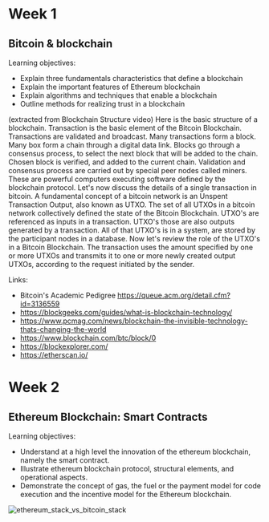 # Week 1

##  Bitcoin & blockchain

Learning objectives:
- Explain three fundamentals characteristics that define a blockchain
- Explain the important features of Ethereum blockchain
- Explain algorithms and techniques that enable a blockchain
- Outline methods for realizing trust in a blockchain

(extracted from Blockchain Structure video)
Here is the basic structure of a blockchain. Transaction is the basic element of the Bitcoin Blockchain. Transactions are validated and broadcast. Many transactions form a block. Many box form a chain through a digital data link. Blocks go through a consensus process, to select the next block that will be added to the chain. Chosen block is verified, and added to the current chain. Validation and consensus process are carried out by special peer nodes called miners. These are powerful computers executing software defined by the blockchain protocol. Let's now discuss the details of a single transaction in bitcoin. A fundamental concept of a bitcoin network is an Unspent Transaction Output, also known as UTXO. The set of all UTXOs in a bitcoin network collectively defined the state of the Bitcoin Blockchain. UTXO's are referenced as inputs in a transaction. UTXO's those are also outputs generated by a transaction. All of that UTXO's is in a system, are stored by the participant nodes in a database. Now let's review the role of the UTXO's in a Bitcoin Blockchain. The transaction uses the amount specified by one or more UTXOs and transmits it to one or more newly created output UTXOs, according to the request initiated by the sender. 

Links:
- Bitcoin's Academic Pedigree https://queue.acm.org/detail.cfm?id=3136559
- https://blockgeeks.com/guides/what-is-blockchain-technology/
- https://www.pcmag.com/news/blockchain-the-invisible-technology-thats-changing-the-world
- https://www.blockchain.com/btc/block/0
- https://blockexplorer.com/
- https://etherscan.io/


# Week 2

## Ethereum Blockchain: Smart Contracts

Learning objectives:
- Understand at a high level the innovation of the ethereum blockchain, namely the smart contract. 
- Illustrate ethereum blockchain protocol, structural elements, and operational aspects. 
- Demonstrate the concept of gas, the fuel or the payment model for code execution and the incentive model for the Ethereum blockchain.

![ethereum_stack_vs_bitcoin_stack](https://user-images.githubusercontent.com/1301883/129811546-51b01f86-4f92-4ce0-b473-786eb9837f7c.png)

